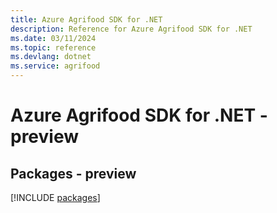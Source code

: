 ```yaml
---
title: Azure Agrifood SDK for .NET
description: Reference for Azure Agrifood SDK for .NET
ms.date: 03/11/2024
ms.topic: reference
ms.devlang: dotnet
ms.service: agrifood
---
```

# Azure Agrifood SDK for .NET - preview
## Packages - preview
[!INCLUDE [packages](agrifood-index.md)]